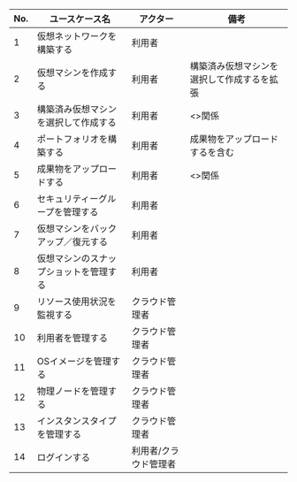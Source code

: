 | No. | ユースケース名                                | アクター           | 備考                                  |
|-----|-----------------------------------------------|--------------------|---------------------------------------|
| 1   | 仮想ネットワークを構築する                     | 利用者             |                                       |
| 2   | 仮想マシンを作成する                           | 利用者             | 構築済み仮想マシンを選択して作成するを拡張 |
| 3   | 構築済み仮想マシンを選択して作成する           | 利用者             | <<extend>>関係                        |
| 4   | ポートフォリオを構築する                       | 利用者             | 成果物をアップロードするを含む         |
| 5   | 成果物をアップロードする                       | 利用者             | <<include>>関係                       |
| 6   | セキュリティーグループを管理する               | 利用者             |                                       |
| 7   | 仮想マシンをバックアップ／復元する             | 利用者             |                                       |
| 8   | 仮想マシンのスナップショットを管理する         | 利用者             |                                       |
| 9   | リソース使用状況を監視する                     | クラウド管理者     |                                       |
| 10  | 利用者を管理する                               | クラウド管理者     |                                       |
| 11  | OSイメージを管理する                           | クラウド管理者     |                                       |
| 12  | 物理ノードを管理する                           | クラウド管理者     |                                       |
| 13  | インスタンスタイプを管理する                   | クラウド管理者     |                                       |
| 14  | ログインする                                 | 利用者/クラウド管理者 |                                      |

